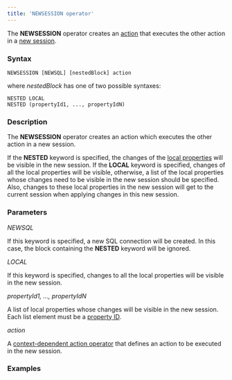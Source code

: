 ```yaml
---
title: 'NEWSESSION operator'
---
```


The **NEWSESSION** operator creates an [action](Actions.md) that executes the other action in a [new session](New_session_NEWSESSION_NESTEDSESSION_.md).

### Syntax

    NEWSESSION [NEWSQL] [nestedBlock] action 

where *nestedBlock* has one of two possible syntaxes:

    NESTED LOCAL
    NESTED (propertyId1, ..., propertyIdN)

### Description

The **NEWSESSION** operator creates an action which executes the other action in a new session.

If the **NESTED** keyword is specified, the changes of the [local properties](688168.html#Dataproperties(DATA)-local) will be visible in the new session. If the **LOCAL** keyword is specified, changes of all the local properties will be visible, otherwise, a list of the local properties whose changes need to be visible in the new session should be specified. Also, changes to these local properties in the new session will get to the current session when applying changes in this new session.

### Parameters

*NEWSQL*

If this keyword is specified, a new SQL connection will be created. In this case, the block containing the **NESTED** keyword will be ignored.

*LOCAL*

If this keyword is specified, changes to all the local properties will be visible in the new session.

*propertyId1, ..., propertyIdN*

A list of local properties whose changes will be visible in the new session. Each list element must be a [property ID](IDs_1573053.html#IDs-propertyid).

*action* 

A [context-dependent action operator](Action-operator_36307157.html#Actionoperator-contextdependent) that defines an action to be executed in the new session.

### Examples



  
